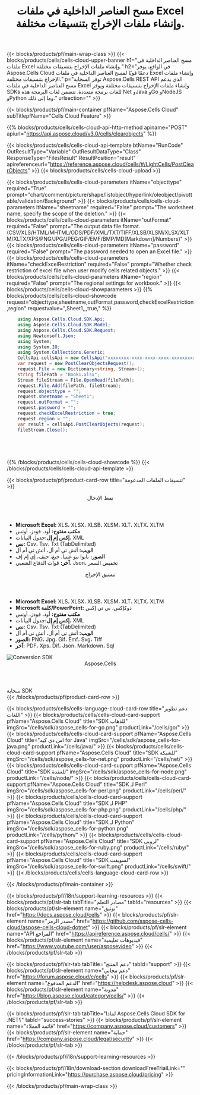 ﻿---
title: مسح العناصر الداخلية في ملفات Excel وإنشاء ملفات الإخراج بتنسيقات مختلفة.
description: في الواقع، يوفر Aspose.Cells Cloud دعمًا قويًا لمسح العناصر الداخلية في ملفات Excel وإنشاء ملفات الإخراج بتنسيقات مختلفة.
---
{{< blocks/products/pf/main-wrap-class >}}
{{< blocks/products/cells/cells-cloud-upper-banner h1="مسح العناصر الداخلية في ملفات Excel وإنشاء ملفات الإخراج بتنسيقات مختلفة." h2="في الواقع، يوفر Aspose.Cells Cloud دعمًا قويًا لمسح العناصر الداخلية في ملفات Excel وإنشاء ملفات الإخراج بتنسيقات مختلفة." p="توفر السحابة Aspose.Cells REST API الذي يدعم مسح العناصر الداخلية في ملفات Excel وإنشاء ملفات الإخراج بتنسيقات مختلفة ويوفر SDKs للغات برمجة متعددة. تتضمن لغات البرمجة هذه Net وJava وGo وNodeJS وPython وما إلى ذلك." urlsection="" >}}

{{< blocks/products/pf/main-container pfName="Aspose.Cells Cloud" subTitlepfName="Cells Cloud Feature" >}}

{{% blocks/products/cells/cells-cloud-api-http-method apiname="POST" apiurl="https://api.aspose.cloud/v3.0/cells/clearobjects" %}}

{{< blocks/products/cells/cells-cloud-api-template btName="RunCode" OutResultType="Variable" OutResultDataType="Class" ResponseType="FilesResult" ResultPosition="result" apireferenceurl="https://reference.aspose.cloud/cells/#/LightCells/PostClearObjects" >}}
{{< blocks/products/cells/cells-cloud-upload >}}

{{< blocks/products/cells/cells-cloud-parameters itName="objecttype" required="True" prompt="chart/comment/picture/shape/listobject/hyperlink/oleobject/pivottable/validation/Background" >}}
{{< blocks/products/cells/cells-cloud-parameters itName="sheetname" required="False" prompt="The worksheet name, specify the scope of the deletion." >}}
{{< blocks/products/cells/cells-cloud-parameters itName="outFormat" required="False" prompt="The output data file format.(CSV/XLS/HTML/MHTML/ODS/PDF/XML/TXT/TIFF/XLSB/XLSM/XLSX/XLTM/XLTX/XPS/PNG/JPG/JPEG/GIF/EMF/BMP/MD[Markdown]/Numbers)" >}}
{{< blocks/products/cells/cells-cloud-parameters itName="password" required="False" prompt="The password needed to open an Excel file." >}}
{{< blocks/products/cells/cells-cloud-parameters itName="checkExcelRestriction" required="False" prompt="Whether check restriction of excel file when user modify cells related objects." >}}
{{< blocks/products/cells/cells-cloud-parameters itName="region" required="False" prompt="The regional settings for workbook." >}}
{{< blocks/products/cells/cells-cloud-showparameters >}}
{{% blocks/products/cells/cells-cloud-showcode request="objecttype,sheetname,outFormat,password,checkExcelRestriction,region" requestvalue=",Sheet1,,,true," %}}

```cs
	using Aspose.Cells.Cloud.SDK.Api;
	using Aspose.Cells.Cloud.SDK.Model;
	using Aspose.Cells.Cloud.SDK.Request;
	using Newtonsoft.Json;
	using System;
	using System.IO;
	using System.Collections.Generic;
	CellsApi cellsApi = new CellsApi("xxxxxxxx-xxxx-xxxx-xxxx-xxxxxxxxxxxx", "xxxxxxxxxxxxxxxxxxxxxxxxxxxxxxxx");
	var request = new PostClearObjectsRequest();
	request.File = new Dictionary<string, Stream>();
	string filePath = "Book1.xlsx";
	Stream fileStream = File.OpenRead(filePath);
	request.File.Add(filePath, fileStream);
	request.objecttype = "";
	request.sheetname = "Sheet1";
	request.outFormat = "";
	request.password = "";
	request.checkExcelRestriction = true;
	request.region = "";
	var result = cellsApi.PostClearObjects(request);
	fileStream.Close();






```
{{% /blocks/products/cells/cells-cloud-showcode %}}
{{< /blocks/products/cells/cells-cloud-api-template >}}

{{< blocks/products/pf/product-card-row title="تنسيقات الملفات المدعومة" >}}
<div class="diagram1 d2  d1-cloud">
<div class="d1-row">
<div class="d1-col d1-left"><header><i class="fa fa-mail-forward"> </i> نمط الإدخال</header><ul>
<li><b>Microsoft Excel:</b> XLS، XLSX، XLSB، XLSM، XLT، XLTX، XLTM</li>
<li><b>مكتب مفتوح:</b> أود، فودز، أوتس</li>
<li><b>إكس إم إل:</b>جدول البيانات، XML</li>
<li><b>نص:</b> Csv، Tsv، Txt (TabDelimited)</li>
<li><b>الويب:</b> أتش تي أم أل، أتش تي أم أل</li>
<li><b>الصور:</b> بابوا نيو غينيا، جبغ، جيف، إي إم إف</li>
<li><b>آخر:</b> قوات الدفاع الشعبي، Json، تخفيض السعر</li>
</ul></div>
<div class="d1-col d1-right"><header><i class="fa fa-mail-forward"> </i> تنسيق الإخراج</header><ul>
<li><b>Microsoft Excel:</b> XLS، XLSX، XLSB، XLSM، XLT، XLTX، XLTM</li>
<li><b>Microsoft كلمة/PowerPoint:</b> دوكإكس، بي تي إكس</li>
<li><b>مكتب مفتوح:</b> أود، فودز، أوتس</li>
<li><b>إكس إم إل:</b>جدول البيانات، XML</li>
<li><b>نص:</b> Csv، Tsv، Txt (TabDelimited)</li>
<li><b>الويب:</b> أتش تي أم أل، أتش تي أم أل</li>
<li><b>الصور:</b> PNG، Jpg، Gif، Emf، Svg، Tiff</li>
<li><b>آخر:</b> PDF، Xps، Dif، Json، Markdown، Sql</li>
</ul></div>
</div>
<div class="d1-logo"><img src="/product-logos/aspose_cells-for-cloud.svg" alt="Conversion SDK"><header>Aspose.Cells</header><footer>سحابة SDK</footer></div>
</div>
{{< /blocks/products/pf/product-card-row >}}

{{< blocks/products/cells/cells-language-cloud-card-row title="دعم تطوير اللغات" >}}
{{< blocks/products/cells/cells-cloud-card-support pfName="Aspose.Cells Cloud" title="SDK للذهاب" imgSrc="/cells/sdk/aspose_cells-for-go.png" productLink="/cells/go/" >}}
{{< blocks/products/cells/cells-cloud-card-support pfName="Aspose.Cells Cloud" title="اس دي كيه for Java" imgSrc="/cells/sdk/aspose_cells-for-java.png" productLink="/cells/java/" >}}
{{< blocks/products/cells/cells-cloud-card-support pfName="Aspose.Cells Cloud" title="SDK للشبكة" imgSrc="/cells/sdk/aspose_cells-for-net.png" productLink="/cells/net/" >}}
{{< blocks/products/cells/cells-cloud-card-support pfName="Aspose.Cells Cloud" title="SDK للعقدة" imgSrc="/cells/sdk/aspose_cells-for-node.png" productLink="/cells/node/" >}}
{{< blocks/products/cells/cells-cloud-card-support pfName="Aspose.Cells Cloud" title="SDK لـ Perl" imgSrc="/cells/sdk/aspose_cells-for-perl.png" productLink="/cells/perl/" >}}
{{< blocks/products/cells/cells-cloud-card-support pfName="Aspose.Cells Cloud" title="SDK لـ PHP" imgSrc="/cells/sdk/aspose_cells-for-php.png" productLink="/cells/php/" >}}
{{< blocks/products/cells/cells-cloud-card-support pfName="Aspose.Cells Cloud" title="SDK لـ Python" imgSrc="/cells/sdk/aspose_cells-for-python.png" productLink="/cells/python/" >}}
{{< blocks/products/cells/cells-cloud-card-support pfName="Aspose.Cells Cloud" title="SDK لروبي" imgSrc="/cells/sdk/aspose_cells-for-ruby.png" productLink="/cells/ruby/" >}}
{{< blocks/products/cells/cells-cloud-card-support pfName="Aspose.Cells Cloud" title="SDK لسويفت" imgSrc="/cells/sdk/aspose_cells-for-swift.png" productLink="/cells/swift/" >}}
{{< /blocks/products/cells/cells-language-cloud-card-row >}}


{{< /blocks/products/pf/main-container >}}

{{< blocks/products/pf/i18n/support-learning-resources >}}
{{< blocks/products/pf/slr-tab tabTitle="مصادر التعلم" tabId="resources" >}}
{{< blocks/products/pf/slr-element name="توثيق" href="https://docs.aspose.cloud/cells" >}}
{{< blocks/products/pf/slr-element name="مصدر الرمز" href="https://github.com/aspose-cells-cloud/aspose-cells-cloud-dotnet" >}}
{{< blocks/products/pf/slr-element name="API المراجع" href="https://apireference.aspose.cloud/cells/" >}}
{{< blocks/products/pf/slr-element name="فيديوهات تعليمية" href="https://www.youtube.com/user/asposevideo" >}}
{{< /blocks/products/pf/slr-tab >}}

{{< blocks/products/pf/slr-tab tabTitle="دعم المنتج" tabId="support" >}}
{{< blocks/products/pf/slr-element name="دعم مجاني" href="https://forum.aspose.cloud/c/cells" >}}
{{< blocks/products/pf/slr-element name="الدعم المدفوع" href="https://helpdesk.aspose.cloud" >}}
{{< blocks/products/pf/slr-element name="مدونة" href="https://blog.aspose.cloud/category/cells/" >}}
{{< /blocks/products/pf/slr-tab >}}

{{< blocks/products/pf/slr-tab tabTitle="لماذا Aspose.Cells Cloud SDK for .NET؟" tabId="success-stories" >}}
{{< blocks/products/pf/slr-element name="قائمة العملاء" href="https://company.aspose.cloud/customers" >}}
{{< blocks/products/pf/slr-element name="حماية" href="https://company.aspose.cloud/legal/security" >}}
{{< /blocks/products/pf/slr-tab >}}

{{< /blocks/products/pf/i18n/support-learning-resources >}}

{{< blocks/products/pf/i18n/download-section downloadFreeTrialLink="" pricingInformationLink="https://purchase.aspose.cloud/pricing" >}}

{{< /blocks/products/pf/main-wrap-class >}}
